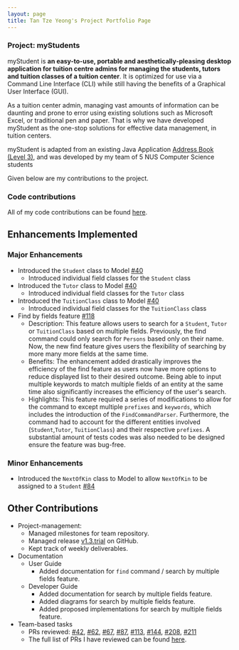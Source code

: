 ```yaml
---
layout: page
title: Tan Tze Yeong's Project Portfolio Page
---
```


### Project: myStudents

myStudent is **an easy-to-use, portable and aesthetically-pleasing desktop application for tuition centre admins
for managing the students, tutors and tuition classes of a tuition center**. 
It is optimized for use via a Command Line Interface (CLI) 
while still having the benefits of a Graphical User Interface (GUI). 

As a tuition center admin, managing vast amounts of information can be daunting and prone to error using existing solutions 
such as Microsoft Excel, or traditional pen and paper. That is why we have developed myStudent as the one-stop solutions for effective data management,
in tuition centers. 

myStudent is adapted from an existing Java Application
[Address Book (Level 3)](https://se-education.org/addressbook-level3/), and was developed by 
my team of 5 NUS Computer Science students 

Given below are my contributions to the project.

### Code contributions ###
All of my code contributions can be found [here](https://nus-cs2103-ay2223s1.github.io/tp-dashboard/?search=tantzeyeong&sort=groupTitle&sortWithin=title&timeframe=commit&mergegroup=&groupSelect=groupByRepos&breakdown=true&checkedFileTypes=docs~functional-code~test-code~other&since=2022-09-16).


## Enhancements Implemented ##

### Major Enhancements ###
- Introduced the `Student` class to Model [#40](https://github.com/AY2223S1-CS2103T-F12-4/tp/pull/40)
  - Introduced individual field classes for the `Student` class
- Introduced the `Tutor` class to Model [#40](https://github.com/AY2223S1-CS2103T-F12-4/tp/pull/40)
  - Introduced individual field classes for the `Tutor` class
- Introduced the `TuitionClass` class to Model [#40](https://github.com/AY2223S1-CS2103T-F12-4/tp/pull/40)
  - Introduced individual field classes for the `TuitionClass` class
- Find by fields feature [#118](https://github.com/AY2223S1-CS2103T-F12-4/tp/pull/118)
  - Description: This feature allows users to search for a `Student`, `Tutor` or `TuitionClass` based on multiple fields. Previously, the find command could only search for `Persons` based only on their name. Now, the new find feature gives users the flexibility of searching by more many more fields at the same time.
  - Benefits: The enhancement added drastically improves the efficiency of the find feature as users now have more options to reduce displayed list to their desired outcome. Being able to input multiple keywords to match multiple fields of an entity at the same time also significantly increases the efficiency of the user's search.
  - Highlights: This feature required a series of modifications to allow for the command to except multiple `prefixes` and `keywords`, which includes the introduction of the `FindCommandParser`. Furthermore, the command had to account for the different entities involved (`Student`,`Tutor`, `TuitionClass`) and their respective `prefixes`. A substantial amount of tests codes was also needed to be designed ensure the feature was bug-free.

### Minor Enhancements ###
- Introduced the `NextOfKin` class to Model to allow `NextOfKin` to be assigned to a `Student` [#84](https://github.com/AY2223S1-CS2103T-F12-4/tp/pull/84)

## Other Contributions ##
  - Project-management:
    - Managed milestones for team repository.
    - Managed release [v1.3.trial](https://github.com/AY2223S1-CS2103T-F12-4/tp/releases/tag/v1.3.trial) on GitHub.
    - Kept track of weekly deliverables.
  - Documentation
    - User Guide
      - Added documentation for `find` command / search by multiple fields feature.
    - Developer Guide
      - Added documentation for search by multiple fields feature.
      - Added diagrams for search by multiple fields feature.
      - Added proposed implementations for search by multiple fields feature.
  - Team-based tasks
    - PRs reviewed: [#42](https://github.com/AY2223S1-CS2103T-F12-4/tp/pull/42), [#62](https://github.com/AY2223S1-CS2103T-F12-4/tp/pull/62), [#67](https://github.com/AY2223S1-CS2103T-F12-4/tp/pull/67), [#87](https://github.com/AY2223S1-CS2103T-F12-4/tp/pull/87), [#113](https://github.com/AY2223S1-CS2103T-F12-4/tp/pull/113), [#144](https://github.com/AY2223S1-CS2103T-F12-4/tp/pull/144), [#208](https://github.com/AY2223S1-CS2103T-F12-4/tp/pull/208), [#211](https://github.com/AY2223S1-CS2103T-F12-4/tp/pull/211)
    - The full list of PRs I have reviewed can be found [here](https://github.com/AY2223S1-CS2103T-F12-4/tp/pulls?q=is%3Apr+commenter%3Atantzeyeong).
  